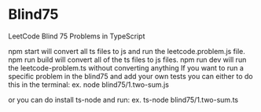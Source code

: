 # Blind75
LeetCode Blind 75 Problems in TypeScript

npm start will convert all ts files to js and run the leetcode.problem.js file.
npm run build will convert all of the ts files to js files.
npm run dev will run the leetcode-problem.ts without converting anything
If you want to run a specific problem in the blind75 and add your own tests you can either to do this in the terminal: 
ex.
node blind75/1.two-sum.js

or you can do install ts-node and run: 
ex.
ts-node blind75/1.two-sum.ts 


